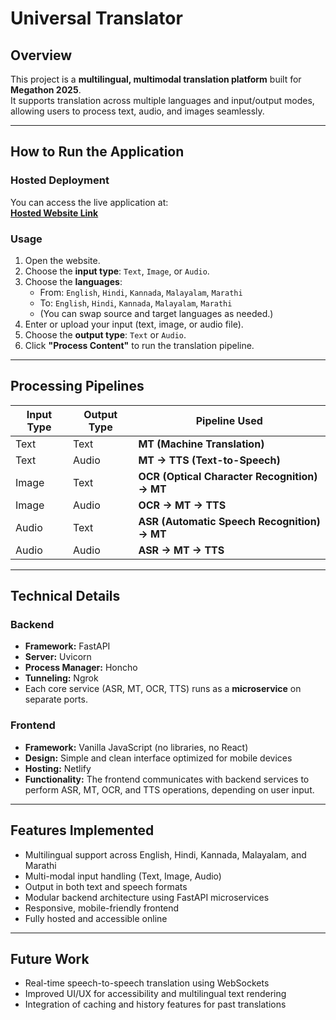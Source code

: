 # Universal Translator

## Overview
This project is a **multilingual, multimodal translation platform** built for **Megathon 2025**.  
It supports translation across multiple languages and input/output modes, allowing users to process text, audio, and images seamlessly.

---

## How to Run the Application

### Hosted Deployment
You can access the live application at:  
**[Hosted Website Link](https://kannappi.netlify.app/)**

### Usage
1. Open the website.
2. Choose the **input type**: `Text`, `Image`, or `Audio`.
3. Choose the **languages**:
   - From: `English`, `Hindi`, `Kannada`, `Malayalam`, `Marathi`
   - To: `English`, `Hindi`, `Kannada`, `Malayalam`, `Marathi`
   - (You can swap source and target languages as needed.)
4. Enter or upload your input (text, image, or audio file).
5. Choose the **output type**: `Text` or `Audio`.
6. Click **"Process Content"** to run the translation pipeline.

---

## Processing Pipelines

| Input Type | Output Type | Pipeline Used |
|-------------|--------------|----------------|
| Text        | Text         | **MT (Machine Translation)** |
| Text        | Audio        | **MT → TTS (Text-to-Speech)** |
| Image       | Text         | **OCR (Optical Character Recognition) → MT** |
| Image       | Audio        | **OCR → MT → TTS** |
| Audio       | Text         | **ASR (Automatic Speech Recognition) → MT** |
| Audio       | Audio        | **ASR → MT → TTS** |

---

## Technical Details

### Backend
- **Framework:** FastAPI  
- **Server:** Uvicorn  
- **Process Manager:** Honcho  
- **Tunneling:** Ngrok  
- Each core service (ASR, MT, OCR, TTS) runs as a **microservice** on separate ports.

### Frontend
- **Framework:** Vanilla JavaScript (no libraries, no React)
- **Design:** Simple and clean interface optimized for mobile devices
- **Hosting:** Netlify  
- **Functionality:** The frontend communicates with backend services to perform ASR, MT, OCR, and TTS operations, depending on user input.

---

## Features Implemented
- Multilingual support across English, Hindi, Kannada, Malayalam, and Marathi
- Multi-modal input handling (Text, Image, Audio)
- Output in both text and speech formats
- Modular backend architecture using FastAPI microservices
- Responsive, mobile-friendly frontend
- Fully hosted and accessible online

---

## Future Work
- Real-time speech-to-speech translation using WebSockets
- Improved UI/UX for accessibility and multilingual text rendering
- Integration of caching and history features for past translations
